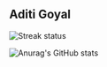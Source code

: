 ## Aditi Goyal

![Streak status](https://camo.githubusercontent.com/a01459c1fc0c4c575028f130390a3af2fa7bece9b8d276240d48a970230b6515/68747470733a2f2f6769746875622d726561646d652d73747265616b2d73746174732e6865726f6b756170702e636f6d2f3f757365723d6164697469676f79616c323931&theme=radical)

![Anurag's GitHub stats](https://github-readme-stats.vercel.app/api?username=aditigoyal291&show=reviews&theme=radical)
